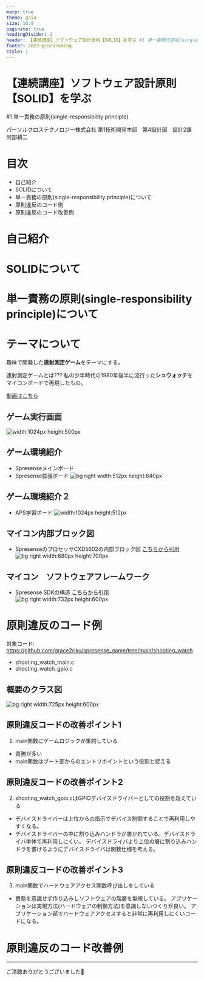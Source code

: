 ```yaml
---
marp: true
theme: gaia
size: 16:9
paginate: true
headingDivider: 2
header: 【連続講座】ソフトウェア設計原則【SOLID】を学ぶ #1 単一責務の原則(single-responsibility principle)
footer: 2023 @juraruming
style: |
---
```

# 【連続講座】ソフトウェア設計原則【SOLID】を学ぶ
#1 単一責務の原則(single-responsibility principle)

パーソルクロステクノロジー株式会社
第1技術開発本部　第4設計部　設計2課　阿部耕二

<!--
_class: lead
_paginate: false
_header: ""
-->

# 目次
- 自己紹介
- SOLIDについて
- 単一責務の原則(single-responsibility principle)について
- 原則違反のコード例
- 原則違反のコード改善例

<!--
_header: ""
_footer: "" 
-->

# 自己紹介

# SOLIDについて

<!--
_footer: "" 
-->

# 単一責務の原則(single-responsibility principle)について

<!--
_footer: "" 
-->

# テーマについて
<!--
_footer: "" 
-->
趣味で開発した**連射測定ゲーム**をテーマにする。

連射測定ゲームとは???
私の少年時代の1980年後半に流行った**シュウォッチ**をマイコンボードで再現したもの。

[動画はこちら](https://www.youtube.com/shorts/THw-DGGBeK4)


## ゲーム実行画面
<!--
_footer: "" 
-->
![width:1024px height:500px](img/game_display.png)

## ゲーム環境紹介
<!--
_footer: "" 
-->
 - Spresenseメインボード
 - Spresense拡張ボード
![bg right width:512px height:640px](img/spresense_resize.png)

## ゲーム環境紹介２
<!--
_footer: "" 
-->
 - APS学習ボード
![width:1024px height:512px](img/aps_lerning_board_resize.png)

## マイコン内部ブロック図
<!--
_footer: "" 
-->
 - SpresenseのプロセッサCXD5602の内部ブロック図
 [こちらから引用](https://developer.sony.com/spresense/development-guides/sdk_developer_guide_ja.html#_spresense_sdk%E3%81%AE%E6%A6%82%E8%A6%81)
![bg right width:680px height:700px](img/cxd5602_block.png)


## マイコン　ソフトウェアフレームワーク
<!--
_footer: "" 
-->
 - Spresense SDKの構造
 [こちらから引用](https://developer.sony.com/spresense/development-guides/introduction_ja.html#_spresense_sdk%E3%81%AE%E6%A7%8B%E9%80%A0)
![bg right width:732px height:600px](img/spresense_sdk_framework.png)



# 原則違反のコード例
<!--
_footer: "" 
-->
対象コード:
https://github.com/grace2riku/spresense_game/tree/main/shooting_watch

 - shooting_watch_main.c
 - shooting_watch_gpio.c

## 概要のクラス図
<!--
_footer: "" 
-->
![bg right width:725px height:600px](img/srp_ng_class_resize.png)

## 原則違反コードの改善ポイント1
<!--
_footer: "" 
-->
1. main関数にゲームロジックが集約している
 - 責務が多い
 - main関数はブート部からのエントリポイントという役割と捉える

## 原則違反コードの改善ポイント2
<!--
_footer: "" 
-->

2. shooting_watch_gpio.cはGPIOデバイスドライバーとしての役割を超えている
 - デバイスドライバーは上位からの指示でデバイス制御することで再利用しやすくなる。
 - デバイスドライバーの中に割り込みハンドラが書かれている。デバイスドライバ単体で再利用しにくい。
 デバイスドライバより上位の層に割り込みハンドラを書けるようにデバイスドライバは関数仕様を考える。

## 原則違反コードの改善ポイント3
<!--
_footer: "" 
-->

3. main関数でハードウェアアクセス関数呼び出しをしている
 - 責務を意識せず作り込みしソフトウェアの階層を無視している。
 アプリケーションは実現方法(ハードウェアの制御方法)を意識しないつくりが良い。
 アプリケーション部でハードウェアアクセスすると非常に再利用しにくいコードになる。



# 原則違反のコード改善例
<!--
_footer: "" 
-->


---

ご清聴ありがとうございました🙇